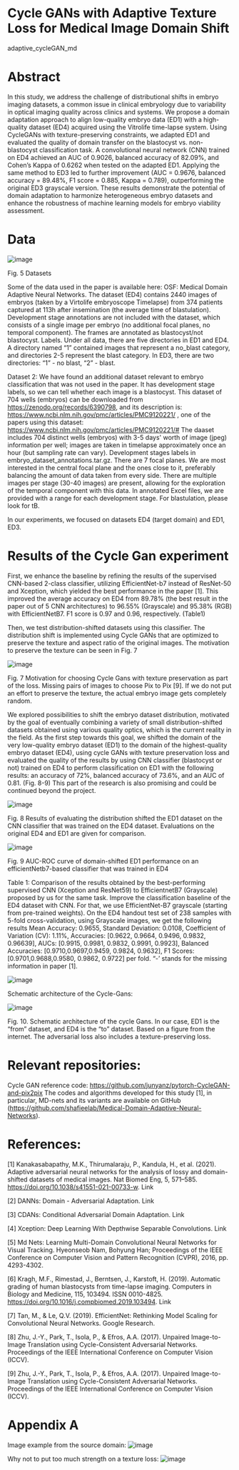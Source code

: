 
# Cycle GANs with Adaptive Texture Loss for Medical Image Domain Shift 
adaptive_cycleGAN_md

# Abstract
In this study, we address the challenge of distributional shifts in embryo imaging datasets, a common issue in clinical embryology due to variability in optical imaging quality across clinics and systems. We propose a domain adaptation approach to align low-quality embryo data (ED1) with a high-quality dataset (ED4) acquired using the Vitrolife time-lapse system. Using CycleGANs with texture-preserving constraints, we adapted ED1 and evaluated the quality of domain transfer on the blastocyst vs. non-blastocyst classification task. A convolutional neural network (CNN) trained on ED4 achieved an AUC of 0.9026, balanced accuracy of 82.09%, and Cohen’s Kappa of 0.6262 when tested on the adapted ED1. Applying the same method to ED3 led to further improvement (AUC = 0.9676, balanced accuracy = 89.48%, F1 score = 0.885, Kappa = 0.789), outperforming the original ED3 grayscale version. These results demonstrate the potential of domain adaptation to harmonize heterogeneous embryo datasets and enhance the robustness of machine learning models for embryo viability assessment.

# Data
![image](https://github.com/user-attachments/assets/b6998203-ebd9-4291-b6ae-95c847f32a44)

Fig. 5 Datasets

Some of the data used in the paper is available here: OSF: Medical Domain Adaptive Neural Networks. The dataset (ED4) contains 2440 images of embryos (taken by a Virtolife embryoscope Timelapse) from 374 patients captured at 113h after insemination (the average time of blastulation). Development stage annotations are not included with the dataset, which consists of a single image per embryo (no additional focal planes, no temporal component). The frames are annotated as blastocyst/not blastocyst.
Labels. Under all data, there are five directories in ED1 and ED4. A directory named “1” contained images that represent a no_blast category, and directories 2-5 represent the blast category. In ED3, there are two directories: “1” - no blast, “2” - blast.

Dataset 2: We have found an additional dataset relevant to embryo classification that was not used in the paper. It has development stage labels, so we can tell whether each image is a blastocyst. This dataset of 704 wells (embryos) can be downloaded from https://zenodo.org/records/6390798, and its description is: https://www.ncbi.nlm.nih.gov/pmc/articles/PMC9120221/ , one of the papers using this dataset: https://www.ncbi.nlm.nih.gov/pmc/articles/PMC9120221/# The daaset includes 704 distinct wells (embryos) with 3-5 days' worth of image (jpeg) information per well; images are taken in timelapse approximately once an hour (but sampling rate can vary). Development stages labels in embryo_dataset_annotations.tar.gz. There are 7 focal planes. We are most interested in the central focal plane and the ones close to it, preferably balancing the amount of data taken from every side. There are multiple images per stage (30-40 images) are present, allowing for the exploration of the temporal component with this data. In annotated Excel files, we are provided with a range for each development stage. For blastulation, please look for tB.

In our experiments, we focused on datasets ED4 (target domain) and ED1, ED3.

# Results of the Cycle Gan experiment
First, we enhance the baseline by refining the results of the supervised CNN-based 2-class classifier, utilizing EfficientNet-b7 instead of ResNet-50 and Xception, which yielded the best performance in the paper [1]. This improved the average accuracy on ED4 from 89.78% (the best result in the paper out of 5 CNN architectures) to 96.55% (Grayscale) and 95.38% (RGB) with EfficientNetB7. F1 score is 0.97 and 0.96, respectively. (Table1) 

Then, we test distribution-shifted datasets using this classifier. The distribution shift is implemented using Cycle GANs that are optimized to preserve the texture and aspect ratio of the original images. The motivation to preserve the texture can be seen in Fig. 7

![image](https://github.com/user-attachments/assets/d7fc562f-d36b-4733-856a-c38ea23078f7)

Fig. 7 Motivation for choosing Cycle Gans with texture preservation as part of the loss. Missing pairs of images to choose Pix to Pix [9]. If we do not put an effort to preserve the texture, the actual embryo image gets completely random.


We explored possibilities to shift the embryo dataset distribution, motivated by the goal of eventually combining a variety of small distribution-shifted datasets obtained using various quality optics, which is the current reality in the field. As the first step towards this goal, we shifted the domain of the very low-quality embryo dataset (ED1) to the domain of the highest-quality embryo dataset (ED4), using cycle GANs with texture preservation loss and evaluated the quality of the results by using CNN classifier (blastocyst or not) trained on ED4 to perform classification on ED1 with the following results:  an accuracy of 72%, balanced accuracy of 73.6%, and an AUC of 0.81. (Fig. 8-9) This part of the research is also promising and could be continued beyond the project.

![image](https://github.com/user-attachments/assets/174ad845-efb2-46da-ae98-222bb7953e9f)

Fig. 8 Results of evaluating the distribution shifted the ED1 dataset on the CNN classifier that was trained on the ED4 dataset. Evaluations on the original ED4 and ED1 are given for comparison.

![image](https://github.com/user-attachments/assets/8424fa3e-d52b-41c8-bb3f-e1dfbc00e9bd)

Fig. 9 AUC-ROC curve of domain-shifted ED1 performance on an efficientNetb7-based classifier that was trained in ED4

Table 1: Comparison of the results obtained by the best-performing supervised CNN (Xception and ResNet59)  to  EfficientnetB7 (Grayscale) proposed by us for the same task. Improve the classification baseline of the ED4 dataset with CNN. For that, we use EfficientNet-B7 grayscale (starting from pre-trained weights). On the ED4 handout test set of 238 samples with 5-fold cross-validation, using Grayscale images, we get the following results Mean Accuracy: 0.9655, Standard Deviation: 0.0108, Coefficient of Variation (CV): 1.11%, Accuracies: [0.9622, 0.9664, 0.9496, 0.9832, 0.96639], AUCs: [0.9915, 0.9981, 0.9832, 0.9991, 0.9923], Balanced Accuracies: [0.9710,0.9697,0.9459, 0.9824, 0.9632], F1 Scores: [0.9701,0.9688,0.9580, 0.9862, 0.9722] per fold. “-’ stands for the missing information in paper [1].

![image](https://github.com/user-attachments/assets/d89ae214-186f-4488-afaa-d8c97467f2bd)

Schematic architecture of the Cycle-Gans:

![image](https://github.com/user-attachments/assets/8ec957a1-8d6e-4042-adba-a8981fd1a008)

Fig. 10. Schematic architecture of the cycle Gans. In our case, ED1 is the “from” dataset, and ED4 is the “to” dataset. Based on a figure from the internet. The adversarial loss also includes a texture-preserving loss.


# Relevant repositories:
Cycle GAN reference code: https://github.com/junyanz/pytorch-CycleGAN-and-pix2pix 
The codes and algorithms developed for this study [1], in particular, MD-nets
and its variants are available on GitHub (https://github.com/shafieelab/Medical-Domain-Adaptive-Neural-Networks).

# References:
[1] Kanakasabapathy, M.K., Thirumalaraju, P., Kandula, H., et al. (2021). Adaptive adversarial neural networks for the analysis of lossy and domain-shifted datasets of medical images. Nat Biomed Eng, 5, 571–585. https://doi.org/10.1038/s41551-021-00733-w. Link

[2] DANNs: Domain - Adversarial Adaptation. Link

[3] CDANs: Conditional Adversarial Domain Adaptation. Link

[4] Xception: Deep Learning With Depthwise Separable Convolutions. Link

[5] Md Nets: Learning Multi-Domain Convolutional Neural Networks for Visual Tracking. Hyeonseob Nam, Bohyung Han; Proceedings of the IEEE Conference on Computer Vision and Pattern Recognition (CVPR), 2016, pp. 4293-4302.

[6] Kragh, M.F., Rimestad, J., Berntsen, J., Karstoft, H. (2019). Automatic grading of human blastocysts from time-lapse imaging. Computers in Biology and Medicine, 115, 103494. ISSN 0010-4825. https://doi.org/10.1016/j.compbiomed.2019.103494. Link

[7] Tan, M., & Le, Q.V. (2019). EfficientNet: Rethinking Model Scaling for Convolutional Neural Networks. Google Research.

[8] Zhu, J.-Y., Park, T., Isola, P., & Efros, A.A. (2017). Unpaired Image-to-Image Translation using Cycle-Consistent Adversarial Networks. Proceedings of the IEEE International Conference on Computer Vision (ICCV). 

[9] Zhu, J.-Y., Park, T., Isola, P., & Efros, A.A. (2017). Unpaired Image-to-Image Translation using Cycle-Consistent Adversarial Networks. Proceedings of the IEEE International Conference on Computer Vision (ICCV).








# Appendix A

Image example from the source domain:
![image](https://github.com/natalyasegal/adaptive_cycleGAN_md/assets/71938116/762bf556-3e63-4148-ab60-6fcacc48fb4f)


Why not to put too much strength on a texture loss:
![image](https://github.com/natalyasegal/adaptive_cycleGAN_md/assets/71938116/b9cfcdd2-cdbe-4109-a9c6-3eb127d507d4)





